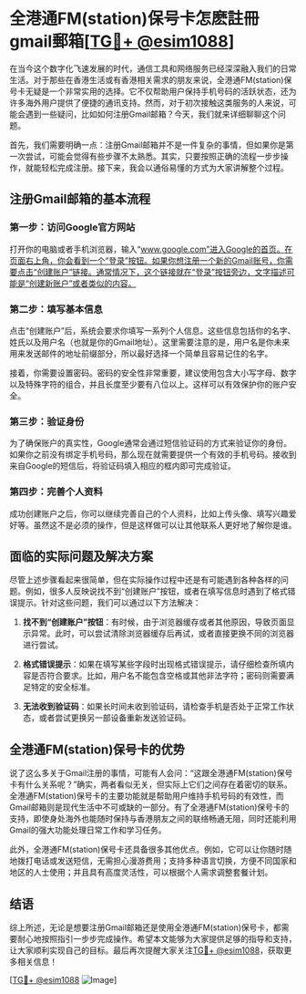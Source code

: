 # 全港通FM(station)保号卡怎麽註冊gmail郵箱[[TG💪+ @esim1088](https://t.me/s/esim1088)]

在当今这个数字化飞速发展的时代，通信工具和网络服务已经深深融入我们的日常生活。对于那些在香港生活或有香港相关需求的朋友来说，全港通FM(station)保号卡无疑是一个非常实用的选择。它不仅帮助用户保持手机号码的活跃状态，还为许多海外用户提供了便捷的通讯支持。然而，对于初次接触这类服务的人来说，可能会遇到一些疑问，比如如何注册Gmail邮箱？今天，我们就来详细聊聊这个问题。

首先，我们需要明确一点：注册Gmail邮箱并不是一件复杂的事情，但如果你是第一次尝试，可能会觉得有些步骤不太熟悉。其实，只要按照正确的流程一步步操作，就能轻松完成注册。接下来，我会以通俗易懂的方式为大家讲解整个过程。

## 注册Gmail邮箱的基本流程

### 第一步：访问Google官方网站
打开你的电脑或者手机浏览器，输入“www.google.com”进入Google的首页。在页面右上角，你会看到一个“登录”按钮。如果你想注册一个新的Gmail账号，你需要点击“创建账户”链接。通常情况下，这个链接就在“登录”按钮旁边，文字描述可能是“创建新账户”或者类似的内容。

### 第二步：填写基本信息
点击“创建账户”后，系统会要求你填写一系列个人信息。这些信息包括你的名字、姓氏以及用户名（也就是你的Gmail地址）。这里需要注意的是，用户名是你未来用来发送邮件的地址前缀部分，所以最好选择一个简单且容易记住的名字。

接着，你需要设置密码。密码的安全性非常重要，建议使用包含大小写字母、数字以及特殊字符的组合，并且长度至少要有八位以上。这样可以有效保护你的账户安全。

### 第三步：验证身份
为了确保账户的真实性，Google通常会通过短信验证码的方式来验证你的身份。如果你之前没有绑定手机号码，那么现在就需要提供一个有效的手机号码。接收到来自Google的短信后，将验证码填入相应的框内即可完成验证。

### 第四步：完善个人资料
成功创建账户之后，你可以继续完善自己的个人资料，比如上传头像、填写兴趣爱好等。虽然这不是必须的操作，但是这样做可以让其他联系人更好地了解你是谁。

## 面临的实际问题及解决方案

尽管上述步骤看起来很简单，但在实际操作过程中还是有可能遇到各种各样的问题。例如，很多人反映说找不到“创建账户”按钮，或者在填写信息时遇到了格式错误提示。针对这些问题，我们可以通过以下方法解决：

1. **找不到“创建账户”按钮**：有时候，由于浏览器缓存或者其他原因，导致页面显示异常。此时，可以尝试清除浏览器缓存后再试，或者直接更换不同的浏览器进行尝试。
   
2. **格式错误提示**：如果在填写某些字段时出现格式错误提示，请仔细检查所填内容是否符合要求。比如，用户名不能包含空格或其他非法字符；密码则需要满足特定的安全标准。

3. **无法收到验证码**：如果长时间未收到验证码，请检查手机是否处于正常工作状态，或者尝试更换另一部设备重新发送验证码。

## 全港通FM(station)保号卡的优势

说了这么多关于Gmail注册的事情，可能有人会问：“这跟全港通FM(station)保号卡有什么关系呢？”确实，两者看似无关，但实际上它们之间存在着密切的联系。全港通FM(station)保号卡的主要功能就是帮助用户维持手机号码的有效性，而Gmail邮箱则是现代生活中不可或缺的一部分。有了全港通FM(station)保号卡的支持，即使身处海外也能随时保持与香港朋友之间的联络畅通无阻，同时还能利用Gmail的强大功能处理日常工作和学习任务。

此外，全港通FM(station)保号卡还具备很多其他优点。例如，它可以让你随时随地拨打电话或发送短信，无需担心漫游费用；支持多种语言切换，方便不同国家和地区的人士使用；并且具有高度灵活性，可以根据个人需求调整套餐计划。

## 结语

综上所述，无论是想要注册Gmail邮箱还是使用全港通FM(station)保号卡，都需要耐心地按照指引一步步完成操作。希望本文能够为大家提供足够的指导和支持，让大家顺利实现自己的目标。最后再次提醒大家关注[TG💪+ @esim1088](https://t.me/s/esim1088)，获取更多相关信息！

[[TG💪+ @esim1088](https://t.me/s/esim1088) ![Image](https://i.postimg.cc/4NQfJmqS/Snipaste-2025-05-13-00-14-12.png)]